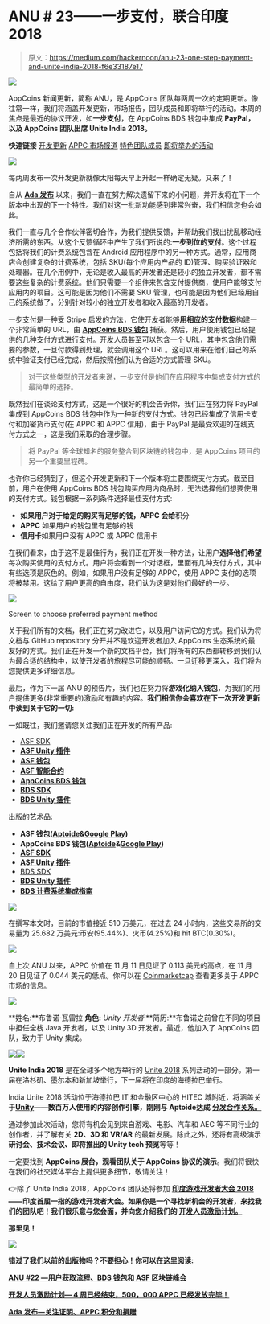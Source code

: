 # ANU # 23——一步支付，联合印度 2018

> 原文：<https://medium.com/hackernoon/anu-23-one-step-payment-and-unite-india-2018-f6e33187e17>

![](img/7b87dc86997b28a1c25d07db0a2367ce.png)

AppCoins 新闻更新，简称 ANU，是 AppCoins 团队每两周一次的定期更新。像往常一样，我们将涵盖开发更新，市场报告，团队成员和即将举行的活动。本周的焦点是最近的协议开发，如**一步支付**，在 AppCoins BDS 钱包中集成 **PayPal，以及 AppCoins 团队出席 **Unite India 2018。****

**快速链接** [开发更新](#87a2)
[APPC 市场报道](#7205)
[特色团队成员](#ccfe)
[即将举办的活动](#aeaf)

![](img/e61224705aa930512f72575e5962445b.png)

每两周发布一次开发更新就像太阳每天早上升起一样确定无疑。又来了！

自从 [**Ada 发布**](/@appcoins/ada-release-proof-of-attention-appc-credits-and-donations-75be68774443) 以来，我们一直在努力解决遗留下来的小问题，并开发将在下一个版本中出现的下一个特性。我们对这一批新功能感到非常兴奋，我们相信您也会如此。

我们一直与几个合作伙伴密切合作，为我们提供反馈，并帮助我们找出扰乱移动经济所需的东西。从这个反馈循环中产生了我们所说的:**一步到位的支付**。这个过程包括将我们的计费系统包含在 Android 应用程序中的另一种方式。通常，应用商店会创建复杂的计费系统，包括 SKU(每个应用内产品的 ID)管理、购买验证器和处理器。在几个用例中，无论是收入最高的开发者还是较小的独立开发者，都不需要这些复杂的计费系统。他们只需要一个组件来包含支付提供商，使用户能够支付应用内的项目。这可能是因为他们不需要 SKU 管理，也可能是因为他们已经用自己的系统做了，分别针对较小的独立开发者和收入最高的开发者。

一步支付是一种受 Stripe 启发的方法，它使开发者能够**用相应的支付数据**构建一个非常简单的 URL，由 [**AppCoins BDS 钱包**](https://play.google.com/store/apps/details?id=com.appcoins.wallet) 捕获。然后，用户使用钱包已经提供的几种支付方式进行支付。开发人员甚至可以包含一个 URL，其中包含他们需要的参数，一旦付款得到处理，就会调用这个 URL。这可以用来在他们自己的系统中验证支付已经完成，然后按照他们认为合适的方式管理 SKU。

> 对于这些类型的开发者来说，一步支付是他们在应用程序中集成支付方式的最简单的选择。

既然我们在谈论支付方式，这是一个很好的机会告诉你，我们正在努力将 PayPal 集成到 AppCoins BDS 钱包中作为一种新的支付方式。钱包已经集成了信用卡支付和加密货币支付(在 APPC 和 APPC 信用)，由于 PayPal 是最受欢迎的在线支付方式之一，这是我们采取的合理步骤。

> 将 PayPal 等全球知名的服务整合到区块链的钱包中，是 AppCoins 项目的另一个重要里程碑。

也许你已经猜到了，但这个开发更新和下一个版本将主要围绕支付方式。截至目前，用户在使用 AppCoins BDS 钱包购买应用内商品时，无法选择他们想要使用的支付方式。钱包根据一系列条件选择最佳支付方式:

*   **如果用户对于给定的购买有足够的钱，APPC 会给**积分
*   **APPC** 如果用户的钱包里有足够的钱
*   **信用卡**如果用户没有 APPC 或 APPC 信用卡

在我们看来，由于这不是最佳行为，我们正在开发一种方法，让用户**选择他们希望**每次购买使用的支付方式。用户将会看到一个对话框，里面有几种支付方式，其中有些选项是灰色的。例如，如果用户没有足够的 APPC，使用 APPC 支付的选项将被禁用。这给了用户更高的自由度，我们认为这是对他们最好的一步。

![](img/5f2e5c801ad5784d148cab7e93c73a13.png)

Screen to choose preferred payment method

关于我们所有的文档，我们正在努力改进它，以及用户访问它的方式。我们认为将文档与 GitHub repository 分开并不是欢迎开发者加入 AppCoins 生态系统的最友好的方式。我们正在开发一个新的文档平台，我们将所有的东西都转移到我们认为最合适的结构中，以使开发者的旅程尽可能的顺畅。一旦迁移更深入，我们将为您提供更多详细信息。

最后，作为下一届 ANU 的预告片，我们也在努力将**游戏化纳入钱包**，为我们的用户提供更多(非常重要的)激励和有趣的内容。**我们相信你会喜欢在下一次开发更新中读到关于它的一切:**

一如既往，我们邀请您关注我们正在开发的所有产品:

*   [ASF SDK](https://github.com/AppStoreFoundation/asf-sdk)
*   [**ASF Unity 插件**](https://github.com/AppStoreFoundation/AppcoinsUnityPlugin)
*   [**ASF 钱包**](https://github.com/AppStoreFoundation/asf-wallet-android)
*   [**ASF 智能合约**](https://github.com/AppStoreFoundation/asf-contracts)
*   [**AppCoins BDS 钱包**](https://appcoins-wallet.en.aptoide.com/?store-name=asf-store)
*   [**BDS SDK**](https://github.com/Aptoide/bds-sdk)
*   [**BDS Unity 插件**](https://github.com/Aptoide/bds-unity-plugin)

出版的艺术品:

*   **ASF 钱包(**[**Aptoide**](https://asf-wallet-app-store-foundation.en.aptoide.com/?store_name=asf-store&app_id=37702367)**&**[**Google Play**](https://play.google.com/store/apps/details?id=com.asfoundation.wallet)**)**
*   **AppCoins BDS 钱包(**[**Aptoide**](https://appcoins-wallet.en.aptoide.com/?store-name=asf-store)**&**[**Google Play**](https://play.google.com/store/apps/details?id=com.appcoins.wallet)**)**
*   [**ASF SDK**](https://github.com/AppStoreFoundation/asf-sdk/blob/master/README.md)
*   [**ASF Unity 插件**](https://github.com/AppStoreFoundation/asf-unity-plugin/releases)
*   [BDS SDK](https://github.com/Aptoide/bds-sdk/blob/master/README.md)
*   [**BDS Unity 插件**](https://github.com/Aptoide/bds-unity-plugin/releases)
*   [**BDS 计费系统集成指南**](https://github.com/Aptoide/appcoins-iab-sample)

![](img/800ed037e44fdd8055a2403fde2e4d3e.png)

在撰写本文时，目前的市值接近 510 万美元，在过去 24 小时内，这些交易所的交易量为 25.682 万美元:币安(95.44%)、火币(4.25%)和 hit BTC(0.30%)。

![](img/9c3144ac16a36a32705db56b986a3f5e.png)

自上次 ANU 以来，APPC 价值在 11 月 11 日见证了 0.113 美元的高点，在 11 月 20 日见证了 0.044 美元的低点。你可以在 [Coinmarketcap](https://coinmarketcap.com/currencies/appcoins/) 查看更多关于 APPC 市场的信息。

![](img/d0abdcb3a5caf27cfdd43da1f55b0e49.png)

**姓名:**布鲁诺·瓦雷拉
**角色:** *Unity 开发者*
**简历:**布鲁诺之前曾在不同的项目中担任全栈 Java 开发者，以及 Unity 3D 开发者。最近，他加入了 AppCoins 团队，致力于 Unity 集成。

![](img/031fdf8f9eed68dfe98dc8122fb36965.png)![](img/ae92f3685f9d91b0de6eef841dd7e097.png)

**Unite India 2018** 是在全球多个地方举行的 [Unite 2018](https://unite.unity.com/event-overview) 系列活动的一部分。第一届在洛杉矶、墨尔本和新加坡举行，下一届将在印度的海德拉巴举行。

India Unite 2018 活动位于海德拉巴 IT 和金融区中心的 HITEC 城附近，将涵盖关于[**Unity**](https://unity3d.com/)**——**数百万人使用的内容创作引擎，刚刚与 Aptoide**达成** [**分发合作关系。**](/@appcoins/aptoide-announces-partnership-with-unity-technologies-9c9003220959)

通过参加此次活动，您将有机会见到来自游戏、电影、汽车和 AEC 等不同行业的创作者，并了解有关 **2D、3D 和 VR/AR** 的最新发展。除此之外，还将有高级演示**研讨会、技术会议、即将推出的 Unity tech 预览**等等！

一定要找到 **AppCoins 展台，观看团队关于 AppCoins 协议的演示**。我们将很快在我们的社交媒体平台上提供更多细节，敬请关注！

👉除了 Unite India 2018，AppCoins 团队还将参加 [**印度游戏开发者大会 2018**](https://indiagdc.com/2018/)**——印度首屈一指的游戏开发者大会。如果你是一个寻找新机会的开发者，来找我们的团队吧！我们很乐意与您会面，并向您介绍我们的 [**开发人员激励计划。**](/@appcoins/developers-incentives-program-4-weeks-have-closed-with-500-000-appc-being-distributed-5e92f98d978)**

**那里见！**

**![](img/a7ebdd6d2a89e291e0fd9e44ee51495b.png)**

**错过了我们以前的出版物吗？不要担心！你可以在这里阅读:**

**[ANU #22 —用户获取流程、BDS 钱包和 ASF 区块链峰会](/@appcoins/anu-22-user-acquisition-flow-bds-wallet-and-the-asf-blockchain-summit-70b774abace3)**

**[开发人员激励计划— 4 周已经结束，500，000 APPC 已经发放完毕！](/@appcoins/developers-incentives-program-4-weeks-have-closed-with-500-000-appc-being-distributed-5e92f98d978)**

**[Ada 发布—关注证明、APPC 积分和捐赠](/@appcoins/ada-release-proof-of-attention-appc-credits-and-donations-75be68774443)**